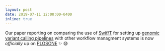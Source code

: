 ```yaml
---
layout: post
date: 2019-07-11 12:00:00-0400
inline: true
---
```


Our paper reporting on comparing the use of [Swif/T](http://swift-lang.org/Swift-T/) for setting up [genomic variant calling pipelines](https://swift-t-variant-calling.readthedocs.io/en/latest/) with other workflow managment systems is now *officially* up on [PLOSONE](https://journals.plos.org/plosone/article?id=10.1371/journal.pone.0211608) :sparkles: :smile:

